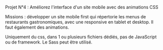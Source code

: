 Projet N°4 : Améliorez l'interface d'un site mobile avec des animations CSS 

Missions : développer un site mobile first qui répertorie les menus de restaurants gastronomiques, avec une responsive en tablet et desktop. Il faut également des animations.

Uniquement du css, dans 1 ou plusieurs fichiers dédiés, pas de JavaScript ou de framework. Le Sass peut être utilisé.